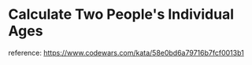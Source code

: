 # Calculate Two People's Individual Ages

reference: https://www.codewars.com/kata/58e0bd6a79716b7fcf0013b1